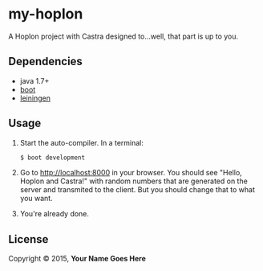 # my-hoplon

A Hoplon project with Castra designed to...well, that part is up to you.

## Dependencies

- java 1.7+
- [boot][1]
- [leiningen][2]

## Usage

1. Start the auto-compiler. In a terminal:

    ```bash
    $ boot development
    ```

2. Go to [http://localhost:8000][3] in your browser. You should see "Hello,
Hoplon and Castra!" with random numbers that are generated on the server and
transmited to the client. But you should change that to what you want.

3. You're already done.

## License

Copyright © 2015, **Your Name Goes Here**

[1]: https://github.com/tailrecursion/boot
[2]: https://github.com/technomancy/leiningen
[3]: http://localhost:8000
